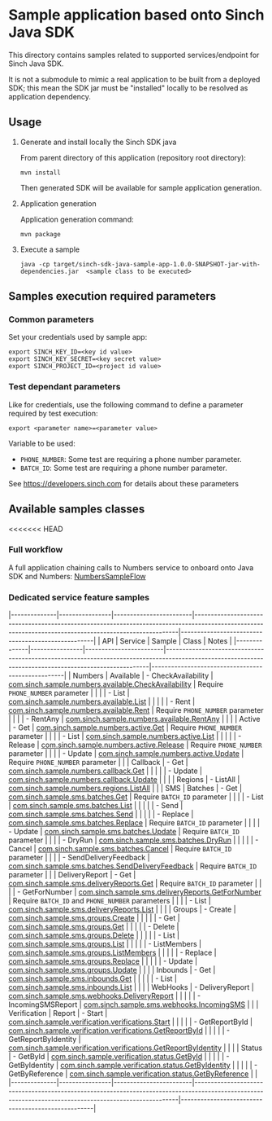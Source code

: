 # Sample application based onto Sinch Java SDK

This directory contains samples related to supported services/endpoint for Sinch Java SDK.

It is not a submodule to mimic a real application to be built from a deployed SDK; this mean the SDK jar must be "installed" locally to be resolved as application dependency. 

## Usage

1. Generate and install locally the Sinch SDK java

    From parent directory of this application (repository root directory):
    ```
    mvn install 
    ```
   Then generated SDK will be available for sample application generation.
2. Application generation

   Application generation command:
   ```
   mvn package
   ```
3. Execute a sample
    ```
    java -cp target/sinch-sdk-java-sample-app-1.0.0-SNAPSHOT-jar-with-dependencies.jar  <sample class to be executed>
    ```

## Samples execution required parameters
### Common parameters
Set your credentials used by sample app:
```
export SINCH_KEY_ID=<key id value>
export SINCH_KEY_SECRET=<key secret value>
export SINCH_PROJECT_ID=<project id value>
```

### Test dependant parameters

Like for credentials, use the following command to define a parameter required by test execution:

   ```
   export <parameter name>=<parameter value>
   ```

Variable to be used:
- `PHONE_NUMBER`: Some test are requiring a phone number parameter.
- `BATCH_ID`: Some test are requiring a phone number parameter.

See https://developers.sinch.com for details about these parameters

## Available samples classes

<<<<<<< HEAD
### Full workflow
A full application chaining calls to Numbers service to onboard onto Java SDK and Numbers: [NumbersSampleFlow](src/main/java/com/sinch/sample/numbers/NumbersSampleFlow.java)

### Dedicated service feature samples

|--------------|----------------|------------------------|-------------------------------------------------------------------------------------------------------------------------------------------------------|---------------------------------------------------|
| API          | Service        | Sample                 | Class                                                                                                                                                 | Notes                                             |
|--------------|----------------|------------------------|-------------------------------------------------------------------------------------------------------------------------------------------------------|---------------------------------------------------|
| Numbers      | Available      | - CheckAvailability    | [com.sinch.sample.numbers.available.CheckAvailability](src/main/java/com/sinch/sample/numbers/available/CheckAvailability.java)                       | Require `PHONE_NUMBER` parameter                  |
|              |                | - List               | [com.sinch.sample.numbers.available.List](src/main/java/com/sinch/sample/numbers/available/List.java)                     |                                                   |
|              |                | - Rent                 | [com.sinch.sample.numbers.available.Rent](src/main/java/com/sinch/sample/numbers/available/Rent.java)                                                 | Require `PHONE_NUMBER` parameter                  |
|              |                | - RentAny              | [com.sinch.sample.numbers.available.RentAny](src/main/java/com/sinch/sample/numbers/available/RentAny.java)                                           |                                                   |
|              | Active         | - Get                  | [com.sinch.sample.numbers.active.Get](src/main/java/com/sinch/sample/numbers/active/Get.java)                                                         | Require `PHONE_NUMBER` parameter                  |
|              |                | - List                 | [com.sinch.sample.numbers.active.List](src/main/java/com/sinch/sample/numbers/active/List.java)                                                       |                                                   |
|              |                | - Release              | [com.sinch.sample.numbers.active.Release](src/main/java/com/sinch/sample/numbers/active/Release.java)                                                 | Require `PHONE_NUMBER` parameter                  |
|              |                | - Update               | [com.sinch.sample.numbers.active.Update](src/main/java/com/sinch/sample/numbers/active/Update.java)                                                   | Require `PHONE_NUMBER` parameter                  |
|              | Callback       | - Get                  | [com.sinch.sample.numbers.callback.Get](src/main/java/com/sinch/sample/numbers/callback/Get.java)                                                     |                                                   |
|              |                | - Update               | [com.sinch.sample.numbers.callback.Update](src/main/java/com/sinch/sample/numbers/callback/Get.java)                                                  |                                                   |
|              | Regions        | - ListAll              | [com.sinch.sample.numbers.regions.ListAll](src/main/java/com/sinch/sample/numbers/regions/ListAll.java)                                               |                                                   |
| SMS          | Batches        | - Get                  | [com.sinch.sample.sms.batches.Get](src/main/java/com/sinch/sample/sms/batches/Get.java)                                                               | Require `BATCH_ID` parameter                      |
|              |                | - List                 | [com.sinch.sample.sms.batches.List](src/main/java/com/sinch/sample/sms/batches/List.java)                                                             |                                                   |
|              |                | - Send                 | [com.sinch.sample.sms.batches.Send](src/main/java/com/sinch/sample/sms/batches/Send.java)                                                             |                                                   |
|              |                | - Replace              | [com.sinch.sample.sms.batches.Replace](src/main/java/com/sinch/sample/sms/batches/Replace.java)                                                       | Require `BATCH_ID` parameter                      |
|              |                | - Update               | [com.sinch.sample.sms.batches.Update](src/main/java/com/sinch/sample/sms/batches/Update.java)                                                         | Require `BATCH_ID` parameter                      |
|              |                | - DryRun               | [com.sinch.sample.sms.batches.DryRun](src/main/java/com/sinch/sample/sms/batches/dryRun.java)                                                         |                                                   |
|              |                | - Cancel               | [com.sinch.sample.sms.batches.Cancel](src/main/java/com/sinch/sample/sms/batches/Cancel.java)                                                         | Require `BATCH_ID` parameter                      |
|              |                | - SendDeliveryFeedback | [com.sinch.sample.sms.batches.SendDeliveryFeedback](src/main/java/com/sinch/sample/sms/batches/SendDeliveryFeedback.java)                             | Require `BATCH_ID` parameter                      |
|              | DeliveryReport | - Get                  | [com.sinch.sample.sms.deliveryReports.Get](src/main/java/com/sinch/sample/sms/deliveryReports/Get.java)                                               | Require `BATCH_ID` parameter                      |
|              |                | - GetForNumber         | [com.sinch.sample.sms.deliveryReports.GetForNumber](src/main/java/com/sinch/sample/sms/deliveryReports/GetForNumber.java)                             | Require `BATCH_ID` and  `PHONE_NUMBER` parameters |
|              |                | - List                 | [com.sinch.sample.sms.deliveryReports.List](src/main/java/com/sinch/sample/sms/deliveryReports/List.java)                                             |                                                   |
|              | Groups         | - Create               | [com.sinch.sample.sms.groups.Create](src/main/java/com/sinch/sample/sms/groups/Create.java)                                                           |                                                   |
|              |                | - Get                  | [com.sinch.sample.sms.groups.Get](src/main/java/com/sinch/sample/sms/groups/Get.java)                                                                 |                                                   |
|              |                | - Delete               | [com.sinch.sample.sms.groups.Delete](src/main/java/com/sinch/sample/sms/groups/Delete.java)                                                           |                                                   |
|              |                | - List                 | [com.sinch.sample.sms.groups.List](src/main/java/com/sinch/sample/sms/groups/List.java)                                                               |                                                   |
|              |                | - ListMembers          | [com.sinch.sample.sms.groups.ListMembers](src/main/java/com/sinch/sample/sms/groups/ListMembers.java)                                                 |                                                   |
|              |                | - Replace              | [com.sinch.sample.sms.groups.Replace](src/main/java/com/sinch/sample/sms/groups/Replace.java)                                                         |                                                   |
|              |                | - Update               | [com.sinch.sample.sms.groups.Update](src/main/java/com/sinch/sample/sms/groups/Update.java)                                                           |                                                   |
|              | Inbounds       | - Get                  | [com.sinch.sample.sms.inbounds.Get](src/main/java/com/sinch/sample/sms/inbounds/Get.java)                                                             |                                                   |
|              |                | - List                 | [com.sinch.sample.sms.inbounds.List](src/main/java/com/sinch/sample/sms/inbounds/List.java)                                                           |                                                   |
|              | WebHooks       | - DeliveryReport       | [com.sinch.sample.sms.webhooks.DeliveryReport](src/main/java/com/sinch/sample/sms/webhooks/DeliveryReport.java)                                       |                                                   |
|              |                | - IncomingSMSReport    | [com.sinch.sample.sms.webhooks.IncomingSMS](src/main/java/com/sinch/sample/sms/webhooks/IncomingSMS.java)                                             |                                                   |
| Verification | Report         | - Start                | [com.sinch.sample.verification.verifications.Start](src/main/java/com/sinch/sample/verification/verifications/Start.java)                             |                     |
|              |                | - GetReportById        | [com.sinch.sample.verification.verifications.GetReportById](src/main/java/com/sinch/sample/verification/verifications/GetReportById.java)             |                     |
|              |                | - GetReportByIdentity  | [com.sinch.sample.verification.verifications.GetReportByIdentity](src/main/java/com/sinch/sample/verification/verifications/GetReportByIdentity.java) |                     |
|              | Status         | - GetById              | [com.sinch.sample.verification.status.GetById](src/main/java/com/sinch/sample/verification/status/GetById.java)                                         |                     |
|              |                | - GetByIdentity        | [com.sinch.sample.verification.status.GetByIdentity](src/main/java/com/sinch/sample/verification/status/GetByIdentity.java)                                         |                     |
|              |                | - GetByReference       | [com.sinch.sample.verification.status.GetByReference](src/main/java/com/sinch/sample/verification/status/GetByReference.java)                                         |                     |
|--------------|----------------|------------------------|-------------------------------------------------------------------------------------------------------------------------------------------------------|---------------------------------------------------|
